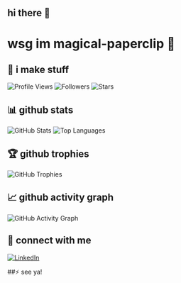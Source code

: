 ## hi there 👋

# wsg im magical-paperclip 👋

## 🚀 i make stuff

![Profile Views](https://komarev.com/ghpvc/?username=magical-paperclip&color=blueviolet)
![Followers](https://img.shields.io/github/followers/magical-paperclip?label=Followers)
![Stars](https://img.shields.io/github/stars/magical-paperclip?label=Stars)

## 📊 github stats

![GitHub Stats](https://github-readme-stats.vercel.app/api?username=magical-paperclip&show_icons=true&theme=radical)
![Top Languages](https://github-readme-stats.vercel.app/api/top-langs/?username=magical-paperclip&layout=compact&theme=radical)

## 🏆 github trophies

![GitHub Trophies](https://github-profile-trophy.vercel.app/?username=magical-paperclip&theme=radical)

## 📈 github activity graph

![GitHub Activity Graph](https://activity-graph.herokuapp.com/graph?username=magical-paperclip&theme=dracula)


## 🤝 connect with me

[![LinkedIn](https://img.shields.io/badge/LinkedIn-Connect-blue)](https://www.linkedin.com/in/prakrutisunil)

##⚡ see ya!
